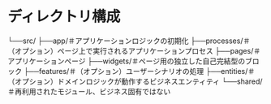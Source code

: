 # ディレクトリ構成

└──src/
├──app/＃アプリケーションロジックの初期化
├──processes/＃（オプション）ページ上で実行されるアプリケーションプロセス
├──pages/＃アプリケーションページ
├──widgets/＃ページ用の独立した自己完結型のブロック
├──features/＃（オプション）ユーザーシナリオの処理
├──entities/＃（オプション）ドメインロジックが動作するビジネスエンティティ
└──shared/＃再利用されたモジュール、ビジネス固有ではない
